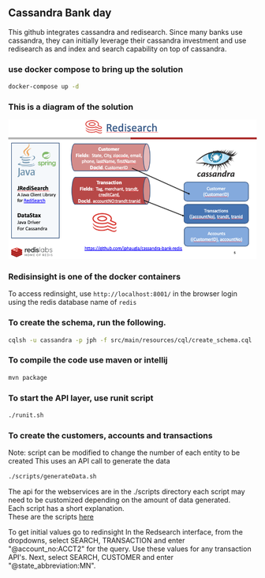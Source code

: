 ## Cassandra Bank day
This github integrates cassandra and redisearch.  Since many banks use cassandra, they can initially leverage their cassandra investment and use redisearch as and index and search capability on top of cassandra.  

### use docker compose to bring up the solution
```bash
docker-compose up -d
```

### This is a diagram of the solution
![diagram solution](images/diagram.png)

### Redisinsight is one of the docker containers
To access redinsight, use `http://localhost:8001/` in the browser
login using the redis  database name of `redis`

### To create the schema, run the following.  
```bash
cqlsh -u cassandra -p jph -f src/main/resources/cql/create_schema.cql 
```
### To compile the code use maven or intellij
```bash
mvn package
```

### To start the API layer, use runit script
```bash
./runit.sh
```
### To create the customers, accounts and transactions
Note: script can be modified to change the number of each entity to be created
This uses an API call to generate the data
```bash
./scripts/generateData.sh	
```
The api for the webservices are in the ./scripts directory each script may need to be customized depending on the amount of data generated.  
Each script has a short explanation.  
These are the scripts
[here](scripts)


To get initial values go to redinsight
In the Redsearch interface, from the dropdowns, select SEARCH, TRANSACTION and enter "@account_no:ACCT2" for the query.  Use these values for any transaction API's.  Next, select SEARCH, CUSTOMER and enter "@state_abbreviation:MN".

